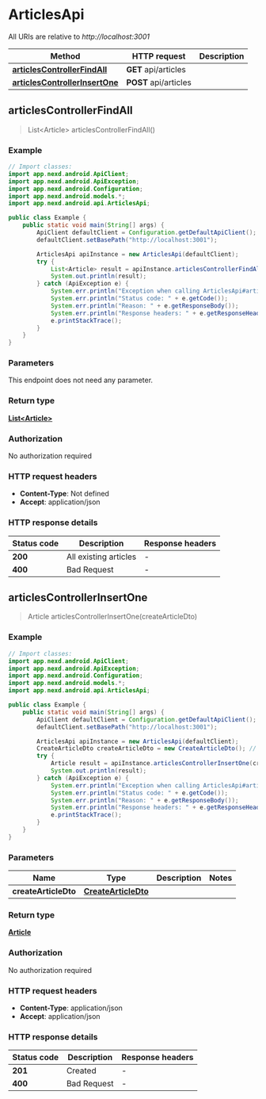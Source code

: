 # ArticlesApi

All URIs are relative to *http://localhost:3001*

Method | HTTP request | Description
------------- | ------------- | -------------
[**articlesControllerFindAll**](ArticlesApi.md#articlesControllerFindAll) | **GET** api/articles | 
[**articlesControllerInsertOne**](ArticlesApi.md#articlesControllerInsertOne) | **POST** api/articles | 



## articlesControllerFindAll

> List&lt;Article&gt; articlesControllerFindAll()



### Example

```java
// Import classes:
import app.nexd.android.ApiClient;
import app.nexd.android.ApiException;
import app.nexd.android.Configuration;
import app.nexd.android.models.*;
import app.nexd.android.api.ArticlesApi;

public class Example {
    public static void main(String[] args) {
        ApiClient defaultClient = Configuration.getDefaultApiClient();
        defaultClient.setBasePath("http://localhost:3001");

        ArticlesApi apiInstance = new ArticlesApi(defaultClient);
        try {
            List<Article> result = apiInstance.articlesControllerFindAll();
            System.out.println(result);
        } catch (ApiException e) {
            System.err.println("Exception when calling ArticlesApi#articlesControllerFindAll");
            System.err.println("Status code: " + e.getCode());
            System.err.println("Reason: " + e.getResponseBody());
            System.err.println("Response headers: " + e.getResponseHeaders());
            e.printStackTrace();
        }
    }
}
```

### Parameters

This endpoint does not need any parameter.

### Return type

[**List&lt;Article&gt;**](Article.md)

### Authorization

No authorization required

### HTTP request headers

- **Content-Type**: Not defined
- **Accept**: application/json

### HTTP response details
| Status code | Description | Response headers |
|-------------|-------------|------------------|
| **200** | All existing articles |  -  |
| **400** | Bad Request |  -  |


## articlesControllerInsertOne

> Article articlesControllerInsertOne(createArticleDto)



### Example

```java
// Import classes:
import app.nexd.android.ApiClient;
import app.nexd.android.ApiException;
import app.nexd.android.Configuration;
import app.nexd.android.models.*;
import app.nexd.android.api.ArticlesApi;

public class Example {
    public static void main(String[] args) {
        ApiClient defaultClient = Configuration.getDefaultApiClient();
        defaultClient.setBasePath("http://localhost:3001");

        ArticlesApi apiInstance = new ArticlesApi(defaultClient);
        CreateArticleDto createArticleDto = new CreateArticleDto(); // CreateArticleDto | 
        try {
            Article result = apiInstance.articlesControllerInsertOne(createArticleDto);
            System.out.println(result);
        } catch (ApiException e) {
            System.err.println("Exception when calling ArticlesApi#articlesControllerInsertOne");
            System.err.println("Status code: " + e.getCode());
            System.err.println("Reason: " + e.getResponseBody());
            System.err.println("Response headers: " + e.getResponseHeaders());
            e.printStackTrace();
        }
    }
}
```

### Parameters


Name | Type | Description  | Notes
------------- | ------------- | ------------- | -------------
 **createArticleDto** | [**CreateArticleDto**](CreateArticleDto.md)|  |

### Return type

[**Article**](Article.md)

### Authorization

No authorization required

### HTTP request headers

- **Content-Type**: application/json
- **Accept**: application/json

### HTTP response details
| Status code | Description | Response headers |
|-------------|-------------|------------------|
| **201** | Created |  -  |
| **400** | Bad Request |  -  |

